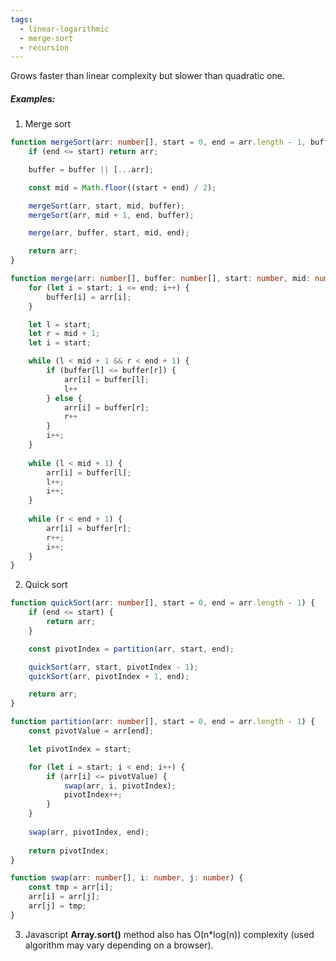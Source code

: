 ```yaml
---
tags:
  - linear-logarithmic
  - merge-sort
  - recursion
---
```

Grows faster than linear complexity but slower than quadratic one.

##### Examples:
1. Merge sort
```typescript
function mergeSort(arr: number[], start = 0, end = arr.length - 1, buffer: number[]) {
	if (end <= start) return arr;

	buffer = buffer || [...arr];

	const mid = Math.floor((start + end) / 2);

	mergeSort(arr, start, mid, buffer);
	mergeSort(arr, mid + 1, end, buffer);

	merge(arr, buffer, start, mid, end);

	return arr;
}

function merge(arr: number[], buffer: number[], start: number, mid: number, end: number) {
	for (let i = start; i <= end; i++) {
		buffer[i] = arr[i];
	}

	let l = start;
	let r = mid + 1;
	let i = start;

	while (l < mid + 1 && r < end + 1) {
		if (buffer[l] <= buffer[r]) {
			arr[i] = buffer[l];
			l++
		} else {
			arr[i] = buffer[r];
			r++
		}
		i++;
	}
	
	while (l < mid + 1) {
		arr[i] = buffer[l];
		l++;
		i++;
	}
	
	while (r < end + 1) {
		arr[i] = buffer[r];
		r++;
		i++;
	}
}
```

2. Quick sort
```typescript
function quickSort(arr: number[], start = 0, end = arr.length - 1) {
	if (end <= start) {
		return arr;
	}

	const pivotIndex = partition(arr, start, end);

	quickSort(arr, start, pivotIndex - 1);
	quickSort(arr, pivotIndex + 1, end);

	return arr;
}

function partition(arr: number[], start = 0, end = arr.length - 1) {
	const pivotValue = arr[end];

	let pivotIndex = start;

	for (let i = start; i < end; i++) {
		if (arr[i] <= pivotValue) {
			swap(arr, i, pivotIndex);
			pivotIndex++;
		}
	}
	
	swap(arr, pivotIndex, end);
	
	return pivotIndex;
}

function swap(arr: number[], i: number, j: number) {
	const tmp = arr[i];
	arr[i] = arr[j];
	arr[j] = tmp;
}
```

3. Javascript **Array.sort()** method also has O(n\*log(n)) complexity (used algorithm may vary depending on a browser).